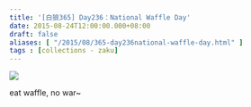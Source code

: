 ```yaml
---
title: '[白狼365] Day236：National Waffle Day'
date: 2015-08-24T12:00:00.000+08:00
draft: false
aliases: [ "/2015/08/365-day236national-waffle-day.html" ]
tags : [collections - zaku]
---
```


![](/images/zaku236.jpg)

eat waffle, no war~
